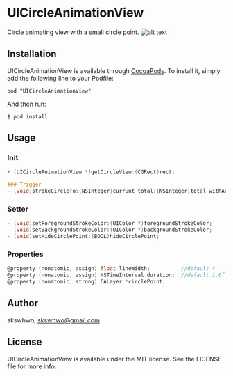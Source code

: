 # UICircleAnimationView

Circle animating view with a small circle point.
![alt text](https://github.com/skswhwo/UICircleAnimationView/blob/master/sample1.gif "demo")

## Installation

UICircleAnimationView is available through [CocoaPods](http://cocoapods.org). To install
it, simply add the following line to your Podfile:

```
pod "UICircleAnimationView"
```
And then run:

```
$ pod install
```

## Usage

### Init
```objective-c
+ (UICircleAnimationView *)getCircleView:(CGRect)rect;
```

```objective-c
### Trigger
- (void)strokeCircleTo:(NSInteger)currunt total:(NSInteger)total withAnimate:(BOOL)animate;
```

### Setter
```objective-c
- (void)setForegroundStrokeColor:(UIColor *)foregroundStrokeColor;
- (void)setBackgroundStrokeColor:(UIColor *)backgroundStrokeColor;
- (void)setHideCirclePoint:(BOOL)hideCirclePoint;
```

### Properties
```objective-c
@property (nonatomic, assign) float lineWidth;          //default 4
@property (nonatomic, assign) NSTimeInterval duration;  //default 1.0f
@property (nonatomic, strong) CALayer *circlePoint;
```

## Author

skswhwo, skswhwo@gmail.com

## License

UICircleAnimationView is available under the MIT license. See the LICENSE file for more info.
